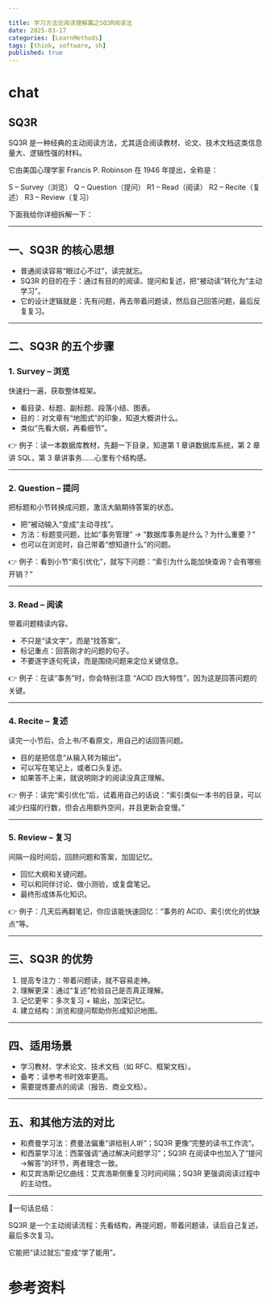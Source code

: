 ```yaml
---

title: 学习方法论阅读理解篇之SQ3R阅读法
date: 2025-03-17
categories: [LearnMethods]
tags: [think, software, sh]
published: true
---
```







# chat

## SQ3R

SQ3R 是一种经典的主动阅读方法，尤其适合阅读教材、论文、技术文档这类信息量大、逻辑性强的材料。

它由美国心理学家 Francis P. Robinson 在 1946 年提出，全称是：

S – Survey（浏览）
Q – Question（提问）
R1 – Read（阅读）
R2 – Recite（复述）
R3 – Review（复习）

下面我给你详细拆解一下：

---

## 一、SQ3R 的核心思想

* 普通阅读容易“眼过心不过”，读完就忘。
* SQ3R 的目的在于：通过有目的的阅读、提问和复述，把“被动读”转化为“主动学习”。
* 它的设计逻辑就是：先有问题，再去带着问题读，然后自己回答问题，最后反复复习。

---

## 二、SQ3R 的五个步骤

### 1. Survey – 浏览

快速扫一遍，获取整体框架。

* 看目录、标题、副标题、段落小结、图表。
* 目的：对文章有“地图式”的印象，知道大概讲什么。
* 类似“先看大纲，再看细节”。

👉 例子：读一本数据库教材，先翻一下目录，知道第 1 章讲数据库系统，第 2 章讲 SQL，第 3 章讲事务……心里有个结构感。

---

### 2. Question – 提问

把标题和小节转换成问题，激活大脑期待答案的状态。

* 把“被动输入”变成“主动寻找”。
* 方法：标题变问题，比如“事务管理” → “数据库事务是什么？为什么重要？”
* 也可以在浏览时，自己带着“想知道什么”的问题。

👉 例子：看到小节“索引优化”，就写下问题：“索引为什么能加快查询？会有哪些开销？”

---

### 3. Read – 阅读

带着问题精读内容。

* 不只是“读文字”，而是“找答案”。
* 标记重点：回答刚才的问题的句子。
* 不要逐字逐句死读，而是围绕问题来定位关键信息。

👉 例子：在读“事务”时，你会特别注意 “ACID 四大特性”，因为这是回答问题的关键。

---

### 4. Recite – 复述

读完一小节后，合上书/不看原文，用自己的话回答问题。

* 目的是把信息“从输入转为输出”。
* 可以写在笔记上，或者口头复述。
* 如果答不上来，就说明刚才的阅读没真正理解。

👉 例子：读完“索引优化”后，试着用自己的话说：“索引类似一本书的目录，可以减少扫描的行数，但会占用额外空间，并且更新会变慢。”

---

### 5. Review – 复习

间隔一段时间后，回顾问题和答案，加固记忆。

* 回忆大纲和关键问题。
* 可以和同伴讨论、做小测验，或复盘笔记。
* 最终形成体系化知识。

👉 例子：几天后再翻笔记，你应该能快速回忆：“事务的 ACID、索引优化的优缺点”等。

---

## 三、SQ3R 的优势

1. 提高专注力：带着问题读，就不容易走神。
2. 理解更深：通过“复述”检验自己是否真正理解。
3. 记忆更牢：多次复习 + 输出，加深记忆。
4. 建立结构：浏览和提问帮助你形成知识地图。

---

## 四、适用场景

* 学习教材、学术论文、技术文档（如 RFC、框架文档）。
* 备考：读参考书时效率更高。
* 需要提炼要点的阅读（报告、商业文档）。

---

## 五、和其他方法的对比

* 和费曼学习法：费曼法偏重“讲给别人听”；SQ3R 更像“完整的读书工作流”。
* 和西蒙学习法：西蒙强调“通过解决问题学习”；SQ3R 在阅读中也加入了“提问→解答”的环节，两者理念一致。
* 和艾宾浩斯记忆曲线：艾宾浩斯侧重复习时间间隔；SQ3R 更强调阅读过程中的主动性。

---

📌一句话总结：

SQ3R 是一个主动阅读流程：先看结构，再提问题，带着问题读，读后自己复述，最后多次复习。

它能把“读过就忘”变成“学了能用”。


# 参考资料


